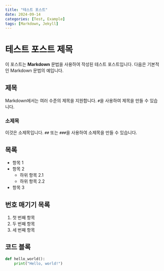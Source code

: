 ```yaml
---
title: "테스트 포스트"
date: 2024-09-14
categories: [Test, Example]
tags: [Markdown, Jekyll]
---
```


# 테스트 포스트 제목

이 포스트는 **Markdown** 문법을 사용하여 작성된 테스트 포스트입니다. 다음은 기본적인 Markdown 문법의 예입니다.

## 제목

Markdown에서는 여러 수준의 제목을 지원합니다. `#`을 사용하여 제목을 만들 수 있습니다.

### 소제목

이것은 소제목입니다. `##` 또는 `###`을 사용하여 소제목을 만들 수 있습니다.

## 목록

- 항목 1
- 항목 2
  - 하위 항목 2.1
  - 하위 항목 2.2
- 항목 3

## 번호 매기기 목록

1. 첫 번째 항목
2. 두 번째 항목
3. 세 번째 항목

## 코드 블록

```python
def hello_world():
    print("Hello, world!")
```
